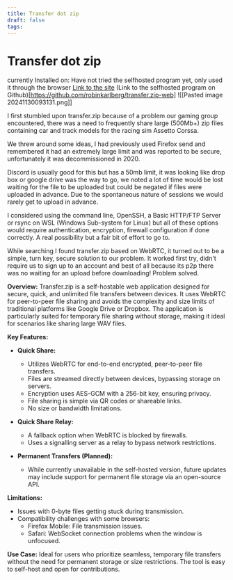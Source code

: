 ```yaml
---
title: Transfer dot zip
draft: false
tags:
---
```

 # Transfer dot zip
currently Installed on: Have not tried the selfhosted program yet, only used it through the browser
[Link to the site](https://transfer.zip)
(Link to the selfhosted program on Github)[https://github.com/robinkarlberg/transfer.zip-web]
![[Pasted image 20241130093131.png]]

I first stumbled upon transfer.zip because of a problem our gaming group encountered, there was a need to frequently share large (500Mb+) zip files containing car and track models for the racing sim Assetto Corssa. 

We threw around some ideas, I had previously used Firefox send and remembered it had an extremely large limit and was reported to be secure, unfortunately it was decommissioned in 2020.

Discord is usually good for this but has a 50mb limit, it was looking like drop box or google drive was the way to go, we noted a lot of time would be lost waiting for the file to be uploaded but could be negated if files were uploaded in advance. Due to the spontaneous nature of sessions we would rarely get to upload in advance.

I considered using the command line, OpenSSH, a Basic HTTP/FTP Server or rsync on WSL (Windows Sub-system for Linux) but all of these options would require authentication, encryption, firewall configuration if done correctly. A real possibility but a fair bit of effort to go to.

While searching I found transfer.zip based on WebRTC, it turned out to be a simple, turn key, secure solution to our problem. It worked first try, didn't require us to sign up to an account and best of all because its p2p there was no waiting for an upload before downloading! Problem solved.

**Overview:** Transfer.zip is a self-hostable web application designed for secure, quick, and unlimited file transfers between devices. It uses WebRTC for peer-to-peer file sharing and avoids the complexity and size limits of traditional platforms like Google Drive or Dropbox. The application is particularly suited for temporary file sharing without storage, making it ideal for scenarios like sharing large WAV files.

**Key Features:**

- **Quick Share:**
    - Utilizes WebRTC for end-to-end encrypted, peer-to-peer file transfers.
    - Files are streamed directly between devices, bypassing storage on servers.
    - Encryption uses AES-GCM with a 256-bit key, ensuring privacy.
    - File sharing is simple via QR codes or shareable links.
    - No size or bandwidth limitations.

- **Quick Share Relay:**
    - A fallback option when WebRTC is blocked by firewalls.
    - Uses a signalling server as a relay to bypass network restrictions.

- **Permanent Transfers (Planned):**
    - While currently unavailable in the self-hosted version, future updates may include support for permanent file storage via an open-source API.

**Limitations:**
- Issues with 0-byte files getting stuck during transmission.
- Compatibility challenges with some browsers:
    - Firefox Mobile: File transmission issues.
    - Safari: WebSocket connection problems when the window is unfocused.

**Use Case:** Ideal for users who prioritize seamless, temporary file transfers without the need for permanent storage or size restrictions. The tool is easy to self-host and open for contributions.